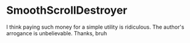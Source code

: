 # SmoothScrollDestroyer
 I think paying such money for a simple utility is ridiculous. The author's arrogance is unbelievable. Thanks, bruh
